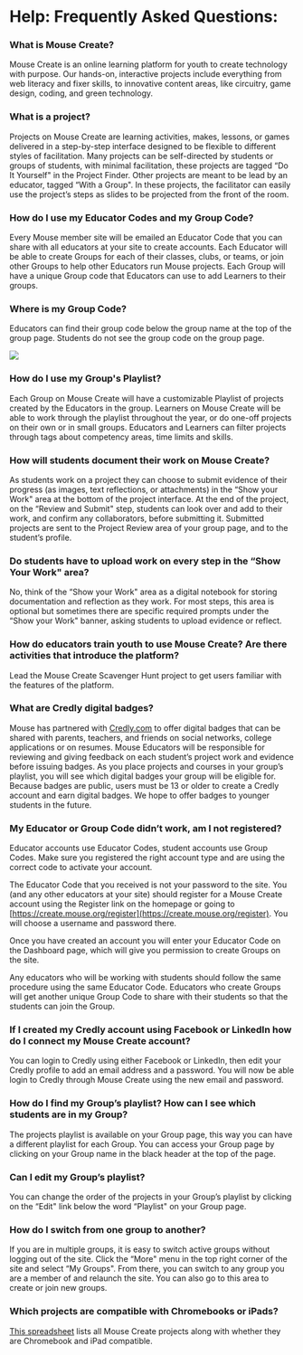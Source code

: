 Help: Frequently Asked Questions:
=================================

### What is Mouse Create?

Mouse Create is an online learning platform for youth to create technology with purpose. Our hands-on, interactive projects include everything from web literacy and fixer skills, to innovative content areas, like circuitry, game design, coding, and green technology.

### What is a project?

Projects on Mouse Create are learning activities, makes, lessons, or games delivered in a step-by-step interface designed to be flexible to different styles of facilitation. Many projects can be self-directed by students or groups of students, with minimal facilitation, these projects are tagged “Do It Yourself" in the Project Finder. Other projects are meant to be lead by an educator, tagged “With a Group". In these projects, the facilitator can easily use the project’s steps as slides to be projected from the front of the room.

### How do I use my Educator Codes and my Group Code?

Every Mouse member site will be emailed an Educator Code that you can share with all educators at your site to create accounts. Each Educator will be able to create Groups for each of their classes, clubs, or teams, or join other Groups to help other Educators run Mouse projects. Each Group will have a unique Group code that Educators can use to add Learners to their groups.

### Where is my Group Code?

Educators can find their group code below the group name at the top of the group page. Students do not see the group code on the group page.

![](/images/group-code.png)  

### How do I use my Group's Playlist?

Each Group on Mouse Create will have a customizable Playlist of projects created by the Educators in the group. Learners on Mouse Create will be able to work through the playlist throughout the year, or do one-off projects on their own or in small groups. Educators and Learners can filter projects through tags about competency areas, time limits and skills.

### How will students document their work on Mouse Create?

As students work on a project they can choose to submit evidence of their progress (as images, text reflections, or attachments) in the “Show your Work" area at the bottom of the project interface. At the end of the project, on the “Review and Submit" step, students can look over and add to their work, and confirm any collaborators, before submitting it. Submitted projects are sent to the Project Review area of your group page, and to the student’s profile.

### Do students have to upload work on every step in the “Show Your Work" area?

No, think of the “Show your Work" area as a digital notebook for storing documentation and reflection as they work. For most steps, this area is optional but sometimes there are specific required prompts under the “Show your Work" banner, asking students to upload evidence or reflect.

### How do educators train youth to use Mouse Create? Are there activities that introduce the platform?

Lead the Mouse Create Scavenger Hunt project to get users familiar with the features of the platform.

### What are Credly digital badges?

Mouse has partnered with [Credly.com](https://credly.com) to offer digital badges that can be shared with parents, teachers, and friends on social networks, college applications or on resumes. Mouse Educators will be responsible for reviewing and giving feedback on each student’s project work and evidence before issuing badges. As you place projects and courses in your group’s playlist, you will see which digital badges your group will be eligible for. Because badges are public, users must be 13 or older to create a Credly account and earn digital badges. We hope to offer badges to younger students in the future.

### My Educator or Group Code didn’t work, am I not registered?

Educator accounts use Educator Codes, student accounts use Group Codes. Make sure you registered the right account type and are using the correct code to activate your account.

The Educator Code that you received is not your password to the site. You (and any other educators at your site) should register for a Mouse Create account using the Register link on the homepage or going to [https://create.mouse.org/register](https://create.mouse.org/register). You will choose a username and password there.

Once you have created an account you will enter your Educator Code on the Dashboard page, which will give you permission to create Groups on the site.

Any educators who will be working with students should follow the same procedure using the same Educator Code. Educators who create Groups will get another unique Group Code to share with their students so that the students can join the Group.

### If I created my Credly account using Facebook or LinkedIn how do I connect my Mouse Create account?

You can login to Credly using either Facebook or LinkedIn, then edit your Credly profile to add an email address and a password. You will now be able login to Credly through Mouse Create using the new email and password.

### How do I find my Group’s playlist? How can I see which students are in my Group?

The projects playlist is available on your Group page, this way you can have a different playlist for each Group. You can access your Group page by clicking on your Group name in the black header at the top of the page.

### Can I edit my Group’s playlist?

You can change the order of the projects in your Group’s playlist by clicking on the “Edit" link below the word “Playlist" on your Group page.

### How do I switch from one group to another?

If you are in multiple groups, it is easy to switch active groups without logging out of the site. Click the “More" menu in the top right corner of the site and select “My Groups". From there, you can switch to any group you are a member of and relaunch the site. You can also go to this area to create or join new groups.

### Which projects are compatible with Chromebooks or iPads?

[This spreadsheet](https://docs.google.com/spreadsheets/d/1tpFh32ZsngoccuSEEjZyI_4xu3_v6Ocvk_WgY9L35FY/edit#gid=236506175) lists all Mouse Create projects along with whether they are Chromebook and iPad compatible.